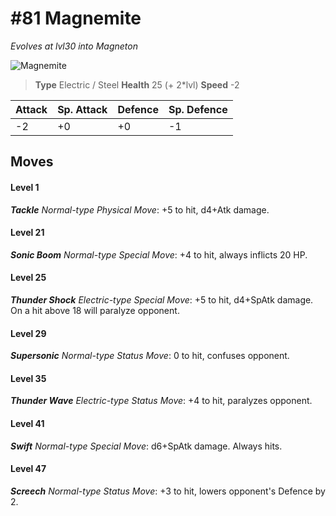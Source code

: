 # #81 Magnemite
*Evolves at lvl30 into Magneton*

![Magnemite](https://img.pokemondb.net/sprites/home/normal/1x/magnemite.png)

> **Type** Electric / Steel
> **Health** 25 (+ 2\*lvl)
> **Speed** -2

| Attack | Sp. Attack | Defence | Sp. Defence |
| ------ | ---------- | ------- | ----------- |
| -2 | +0 | +0 | -1 |

## Moves
#### Level 1

***Tackle** Normal-type Physical Move*: +5 to hit, d4+Atk damage. 
#### Level 21

***Sonic Boom** Normal-type Special Move*: +4 to hit, always inflicts 20 HP.
#### Level 25

***Thunder Shock** Electric-type Special Move*: +5 to hit, d4+SpAtk damage. On a hit above 18 will paralyze opponent.
#### Level 29

***Supersonic** Normal-type Status Move*: 0 to hit, confuses opponent.
#### Level 35

***Thunder Wave** Electric-type Status Move*: +4 to hit, paralyzes opponent.
#### Level 41

***Swift** Normal-type Special Move*: d6+SpAtk damage. Always hits.
#### Level 47

***Screech** Normal-type Status Move*: +3 to hit, lowers opponent's Defence by 2.

